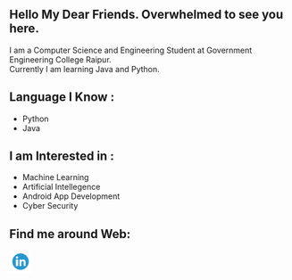 ##  Hello My Dear Friends. Overwhelmed to see you here.

I am a Computer Science and Engineering Student at Government Engineering College Raipur.<br> Currently I am learning Java and Python.

## Language  I Know :
- Python
- Java

## I am Interested in :
- Machine Learning
- Artificial Intellegence
- Android App Development
- Cyber Security

## Find me around Web:
 <a href = "https://www.linkedin.com/in/komal-patel-681650204/"><img src = "./linkedIn.png" width = "40"/></a>


